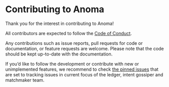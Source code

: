 # Contributing to Anoma

Thank you for the interest in contributing to Anoma!

All contributors are expected to follow the [Code of Conduct](CODE_OF_CONDUCT.md).

Any contributions such as issue reports, pull requests  for code or documentation, or feature requests are welcome. Please note that the code should be kept up-to-date with the documentation.

If you’d like to follow the development or contribute with new or unimplemented features, we recommend to check [the pinned issues](https://github.com/anoma/ferveo/issues) that are set to tracking issues in current focus of the ledger, intent gossiper and matchmaker team.
